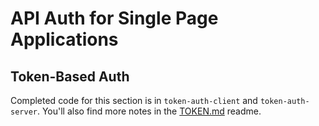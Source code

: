 # API Auth for Single Page Applications

## Token-Based Auth
Completed code for this section is in `token-auth-client` and `token-auth-server`. You'll also find more notes in the [TOKEN.md](TOKEN.md) readme.
